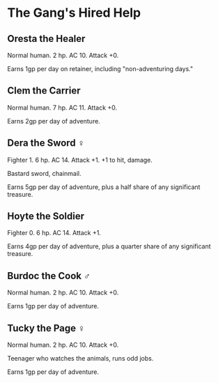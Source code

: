 # The Gang's Hired Help

## Oresta the Healer

Normal human.  2 hp.  AC 10.  Attack +0.

Earns 1gp per day on retainer, including "non-adventuring days."

## Clem the Carrier

Normal human.  7 hp.  AC 11.  Attack +0.

Earns 2gp per day of adventure.

## Dera the Sword ♀

Fighter 1.  6 hp.  AC 14.  Attack +1.  +1 to hit, damage.

Bastard sword, chainmail.

Earns 5gp per day of adventure, plus a half share of any significant treasure.

## Hoyte the Soldier

Fighter 0.  6 hp.  AC 14.  Attack +1.

Earns 4gp per day of adventure, plus a quarter share of any significant
treasure.

## Burdoc the Cook ♂

Normal human.  2 hp.  AC 10.  Attack +0.

Earns 1gp per day of adventure.

## Tucky the Page ♀

Normal human.  2 hp.  AC 10.  Attack +0.

Teenager who watches the animals, runs odd jobs.

Earns 1gp per day of adventure.
